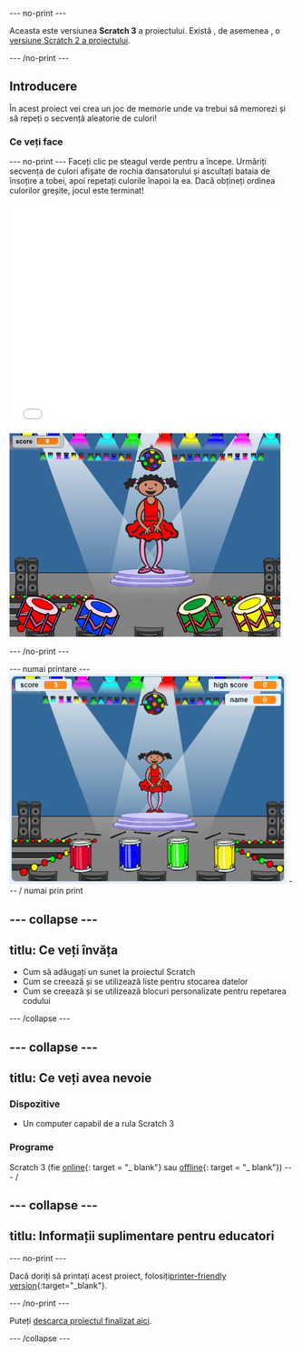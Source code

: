 \--- no-print \---

Aceasta este versiunea **Scratch 3** a proiectului. Există , de asemenea , o [versiune Scratch 2 a proiectului](https://projects.raspberrypi.org/en/projects/memory-scratch2).

\--- /no-print \---

## Introducere

În acest proiect vei crea un joc de memorie unde va trebui să memorezi și să repeți o secvență aleatorie de culori!

### Ce veți face

\--- no-print \--- Faceți clic pe steagul verde pentru a începe. Urmăriți secvența de culori afișate de rochia dansatorului și ascultați bataia de însoțire a tobei, apoi repetați culorile înapoi la ea. Dacă obțineți ordinea culorilor greșite, jocul este terminat!

<div class="scratch-preview">
  <iframe allowtransparency="true" width="485" height="402" src="//scratch.mit.edu/projects/embed/284452634/?autostart=false" frameborder="0" allowfullscreen scrolling="no" mark="crwd-mark"></iframe> <img src="images/colour-final.png" />
</div>

\--- /no-print \---

\--- numai printare \--- ![screenshot of finished game](images/screenshot.png) \--- / numai prin print

## \--- collapse \---

## titlu: Ce veți învăța

+ Cum să adăugați un sunet la proiectul Scratch
+ Cum se creează și se utilizează liste pentru stocarea datelor
+ Cum se creează și se utilizează blocuri personalizate pentru repetarea codului

\--- /collapse \---

## \--- collapse \---

## titlu: Ce veți avea nevoie

### Dispozitive

+ Un computer capabil de a rula Scratch 3

### Programe

Scratch 3 (fie [online](https://rpf.io/scratchon){: target = "_ blank"} sau [offline](https://rpf.io/scratchoff){: target = "_ blank"}) \--- /

## \--- collapse \---

## titlu: Informații suplimentare pentru educatori

\--- no-print \---

Dacă doriți să printați acest proiect, folosiți[printer-friendly version](https://projects.raspberrypi.org/en/projects/memory/print){:target="_blank"}.

\--- /no-print \---

Puteți [descarca proiectul finalizat aici](http://rpf.io/p/en/memory-get).

\--- /collapse \---